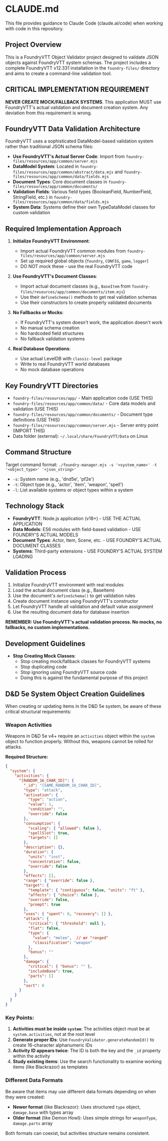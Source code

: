# CLAUDE.md

This file provides guidance to Claude Code (claude.ai/code) when working with code in this repository.

## Project Overview

This is a FoundryVTT Object Validator project designed to validate JSON objects against FoundryVTT system schemas. The project includes a complete FoundryVTT v12.331 installation in the `foundry-files/` directory and aims to create a command-line validation tool.

## CRITICAL IMPLEMENTATION REQUIREMENT

**NEVER CREATE MOCK/FALLBACK SYSTEMS**. This application MUST use FoundryVTT's actual validation and document creation system. Any deviation from this requirement is wrong.

## FoundryVTT Data Validation Architecture

FoundryVTT uses a sophisticated DataModel-based validation system rather than traditional JSON schema files:

- **Use FoundryVTT's Actual Server Code**: Import from `foundry-files/resources/app/common/server.mjs`
- **DataModel System**: Located in `foundry-files/resources/app/common/abstract/data.mjs` and `foundry-files/resources/app/common/data/fields.mjs`
- **Document Types**: Core document classes in `foundry-files/resources/app/common/documents/`
- **Validation Fields**: Various field types (BooleanField, NumberField, StringField, etc.) in `foundry-files/resources/app/common/data/fields.mjs`
- **System Data**: Systems define their own TypeDataModel classes for custom validation

## Required Implementation Approach

1. **Initialize FoundryVTT Environment**: 
   - Import actual FoundryVTT common modules from `foundry-files/resources/app/common/server.mjs`
   - Set up required global objects (`foundry`, `CONFIG`, `game`, `logger`)
   - DO NOT mock these - use the real FoundryVTT code

2. **Use FoundryVTT's Document Classes**:
   - Import actual document classes (e.g., `BaseItem` from `foundry-files/resources/app/common/documents/item.mjs`)
   - Use their `defineSchema()` methods to get real validation schemas
   - Use their constructors to create properly validated documents

3. **No Fallbacks or Mocks**:
   - If FoundryVTT's system doesn't work, the application doesn't work
   - No manual schema creation
   - No hardcoded field structures
   - No fallback validation systems

4. **Real Database Operations**:
   - Use actual LevelDB with `classic-level` package
   - Write to real FoundryVTT world databases
   - No mock database operations

## Key FoundryVTT Directories

- `foundry-files/resources/app/` - Main application code (USE THIS)
- `foundry-files/resources/app/common/data/` - Core data models and validation (USE THIS)
- `foundry-files/resources/app/common/documents/` - Document type definitions (USE THIS)
- `foundry-files/resources/app/common/server.mjs` - Server entry point (IMPORT THIS)
- Data folder (external): `~/.local/share/FoundryVTT/Data` on Linux

## Command Structure

Target command format: `./foundry-manager.mjs -s '<system_name>' -t '<object_type>' '<json_string>'`

- `-s`: System name (e.g., 'dnd5e', 'pf2e')
- `-t`: Object type (e.g., 'actor', 'item', 'weapon', 'spell')
- `-l`: List available systems or object types within a system

## Technology Stack

- **FoundryVTT**: Node.js application (v18+) - USE THE ACTUAL APPLICATION
- **Data Models**: ES6 modules with field-based validation - USE FOUNDRY'S ACTUAL MODELS
- **Document Types**: Actor, Item, Scene, etc. - USE FOUNDRY'S ACTUAL DOCUMENT CLASSES
- **Systems**: Third-party extensions - USE FOUNDRY'S ACTUAL SYSTEM LOADING

## Validation Process

1. Initialize FoundryVTT environment with real modules
2. Load the actual document class (e.g., BaseItem)
3. Use the document's `defineSchema()` to get validation rules
4. Create document instance using FoundryVTT's constructor
5. Let FoundryVTT handle all validation and default value assignment
6. Use the resulting document data for database insertion

**REMEMBER: Use FoundryVTT's actual validation process. No mocks, no fallbacks, no custom implementations.**

## Development Guidelines

- **Stop Creating Mock Classes**: 
  - Stop creating mock/fallback classes for FoundryVTT systems
  - Stop duplicating code
  - Stop ignoring using FoundryVTT source code
  - Doing this is against the fundamental purpose of this project

## D&D 5e System Object Creation Guidelines

When creating or updating items in the D&D 5e system, be aware of these critical structural requirements:

### Weapon Activities
Weapons in D&D 5e v4+ require an `activities` object within the `system` object to function properly. Without this, weapons cannot be rolled for attacks.

**Required Structure:**
```json
{
  "system": {
    "activities": {
      "[RANDOM_16_CHAR_ID]": {
        "_id": "[SAME_RANDOM_16_CHAR_ID]",
        "type": "attack",
        "activation": {
          "type": "action",
          "value": 1,
          "condition": "",
          "override": false
        },
        "consumption": {
          "scaling": { "allowed": false },
          "spellSlot": true,
          "targets": []
        },
        "description": {},
        "duration": {
          "units": "inst",
          "concentration": false,
          "override": false
        },
        "effects": [],
        "range": { "override": false },
        "target": {
          "template": { "contiguous": false, "units": "ft" },
          "affects": { "choice": false },
          "override": false,
          "prompt": true
        },
        "uses": { "spent": 0, "recovery": [] },
        "attack": {
          "critical": { "threshold": null },
          "flat": false,
          "type": {
            "value": "melee",  // or "ranged"
            "classification": "weapon"
          },
          "bonus": ""
        },
        "damage": {
          "critical": { "bonus": "" },
          "includeBase": true,
          "parts": []
        },
        "sort": 0
      }
    }
  }
}
```

### Key Points:
1. **Activities must be inside `system`**: The activities object must be at `system.activities`, not at the root level
2. **Generate proper IDs**: Use `FoundryValidator.generateRandomId()` to create 16-character alphanumeric IDs
3. **Activity ID appears twice**: The ID is both the key and the `_id` property within the activity
4. **Study existing items**: Use the search functionality to examine working items (like Blackrazor) as templates

### Different Data Formats
Be aware that items may use different data formats depending on when they were created:
- **Newer format** (like Blackrazor): Uses structured `type` object, `damage.base` with types array
- **Older format** (like Demon Howl): Uses simple strings for `weaponType`, `damage.parts` array

Both formats can coexist, but activities structure remains consistent.